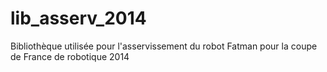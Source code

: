 # lib_asserv_2014
Bibliothèque utilisée pour l'asservissement du robot Fatman pour la coupe de France de robotique 2014
